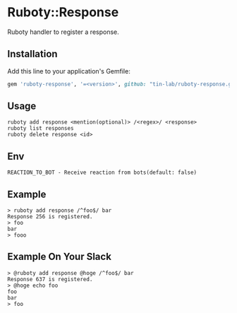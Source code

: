 # Ruboty::Response

Ruboty handler to register a response.

## Installation

Add this line to your application's Gemfile:

```ruby
gem 'ruboty-response', '=<version>', github: "tin-lab/ruboty-response.git"
```

## Usage

```
ruboty add response <mention(optional)> /<regex>/ <response>
ruboty list responses
ruboty delete response <id>
```

## Env

```
REACTION_TO_BOT - Receive reaction from bots(default: false)
```

## Example

```
> ruboty add response /^foo$/ bar
Response 256 is registered.
> foo
bar
> fooo
```

## Example On Your Slack

```
> @ruboty add response @hoge /^foo$/ bar
Response 637 is registered.
> @hoge echo foo
foo
bar
> foo
```
